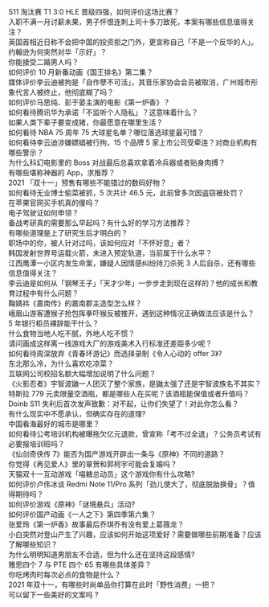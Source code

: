 S11 淘汰赛 T1 3:0 HLE 晋级四强，如何评价这场比赛？  
入职不满一月讨薪未果，男子怀恨连刺上司十多刀致死，本案有哪些信息值得关注？  
英国首相近日称不会把中国的投资拒之门外，更宣称自己「不是一个反华的人」。约翰逊为何突然对华「示好」？  
你能接受二婚男人吗？  
如何评价 10 月新番动画《国王排名》第二集？  
媒体评价李云迪被拘是「自作孽不可活」，其音乐家协会会员被取消，广州城市形象代言人被终止，他彻底糊了吗？  
如何评价马思纯、彭于晏主演的电影《第一炉香》？  
如何看待腾讯华为承诺「不监听个人隐私」？这意味着什么？  
如果人类下辈子要变成猪，你最愿意在哪里生活？  
如何看待 NBA 75 周年 75 大球星名单？哪位落选球星最可惜？  
如何看待李云迪涉嫌嫖娼被行拘，15 个品牌 5 家上市公司受牵连？对商业机构有哪些警示？  
为什么科幻电影里的 Boss 对战最后总喜欢拿着冷兵器或者贴身肉搏？  
有哪些堪称神器的 App，求推荐？  
2021 「双十一」预售有哪些不能错过的数码好物？  
如何看待无业博士偷菜被抓，5 次共计 46.5 元，此前曾多次因盗窃被处罚？  
在苹果官网买手机真的傻吗？  
电子驾驶证如何申领？  
备战考研真的需要那么早起吗？有什么好的学习方法推荐？  
有哪些道理是上了研究生后才明白的？  
职场中的你，被人针对过吗，该如何应对「不怀好意」者？  
韩国发射世界号运载火箭，未进入预定轨道，当前属于什么水平？  
江西鹰潭一小区内发生命案，嫌疑人因情感纠纷持刀杀死 3 人后自杀，还有哪些信息值得关注？  
李云迪是如何从「钢琴王子」「天才少年」一步步走到现在这样的？他的成长和教育过程中有什么问题？  
鞠婧祎《嘉南传》的嘉南郡主造型怎么样？  
峨眉山游客遭猴子抢包挥拳吓猴反被推开，遇到这种情况正确做法应该是什么？  
5 年银行柜员裸辞能干什么？  
什么食物当地人吃不腻，外地人吃不惯？  
请问画成这样离一线游戏大厂的游戏美术入行标准还差距多少呢？  
如何看待周深放弃《青春环游记》而选择录制《令人心动的 offer 3》?  
东北那么冷，为什么喜欢吃凉菜？  
互联网公司校招名额大幅增加说明了什么问题？  
《火影忍者》宇智波鼬一人团灭了整个家族，是鼬太强了还是宇智波族名不其实？  
特斯拉 779 元卖限量空酒瓶，都是哪些人在买呢？该酒瓶能保值或者升值吗？  
Doinb S11 失利后首次发声致歉：对不起，让你们失望了！对此你怎么看？  
有什么现实中不愿承认，但确实存在的道理?  
中国看海最好的城市是哪里？  
如何看待公考培训机构被曝拖欠亿元退款，曾宣称「考不过全退」？公务员考试有必要报培训班吗？  
《仙剑奇侠传 7》能否为国产游戏开辟出一条与《原神》不同的道路？  
你觉得《再见爱人》里的章贺和郭柯宇可能会复婚吗？  
天猫双十一互动游戏「喵糖总动员」这个游戏你有什么攻略?  
如何评价卢伟冰谈 Redmi Note 11/Pro 系列「劲儿使大了，彻底脱胎换骨」？值得期待吗？  
如何评价游戏《原神》「谜境悬兵」活动?  
如何评价国产动画《一人之下》第四季第六集？  
张爱玲《第一炉香》故事最后乔琪乔有没有爱上葛薇龙？  
小白突然对登山产生了兴趣，应该如何开始这项爱好？需要做哪些前期准备？应该了解哪些知识？  
为什么明明知道男朋友不合适，但为什么还在坚持这段感情?  
雅思四个 7 与 PTE 四个 65 有哪些具体差异？  
你吃烤肉时每次必点的食物是什么？  
2021 年双十一，有哪些时尚单品你打算在此时「野性消费」一把？  
可以留下一些美好的文案吗 ?  
